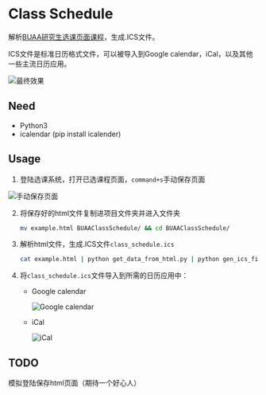 # Class Schedule

解析[BUAA研究生选课页面课程](http://gsmis.buaa.edu.cn/)，生成.ICS文件。

ICS文件是标准日历格式文件，可以被导入到Google calendar，iCal，以及其他一些主流日历应用。

![最终效果](https://tva1.sinaimg.cn/large/006y8mN6gy1g6ust9morsj31850u0qrs.jpg)



## Need

- Python3
- icalendar (pip install icalender)



## Usage

1. 登陆选课系统，打开已选课程页面，`command+s`手动保存页面

![手动保存页面](https://tva1.sinaimg.cn/large/006y8mN6ly1g6t7p79pkyj31760u0gpf.jpg)

2. 将保存好的html文件复制进项目文件夹并进入文件夹

   ```bash
   mv example.html BUAAClassSchedule/ && cd BUAAClassSchedule/
   ```

3. 解析html文件，生成.ICS文件`class_schedule.ics`

   ```bash
   cat example.html | python get_data_from_html.py | python gen_ics_file.py
   ```

5. 将`class_schedule.ics`文件导入到所需的日历应用中：

   - Google calendar
   
     ![Google calendar](https://tva1.sinaimg.cn/large/006y8mN6gy1g6uq3o0zckj316o0gwjrn.jpg)
   
   - iCal
   
     ![iCal](https://tva1.sinaimg.cn/large/006y8mN6gy1g6uq226cjuj30fo07aac8.jpg)
   
   
   





## TODO

模拟登陆保存html页面（期待一个好心人）



